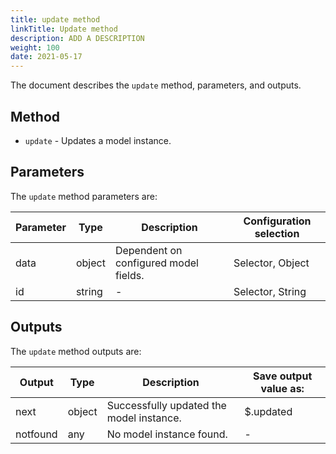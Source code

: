 ```yaml
---
title: update method
linkTitle: Update method
description: ADD A DESCRIPTION
weight: 100
date: 2021-05-17
---
```


The document describes the `update` method, parameters, and outputs.

## Method

* `update` - Updates a model instance.

## Parameters

The `update` method parameters are:

| Parameter | Type | Description | Configuration selection |
| --- | --- | --- | --- |
| data | object | Dependent on configured model fields. | Selector, Object |
| id | string | \- | Selector, String |

## Outputs

The `update` method outputs are:

| Output | Type | Description | Save output value as: |
| --- | --- | --- | --- |
| next | object | Successfully updated the model instance. | $.updated |
| notfound | any | No model instance found. | \- |
